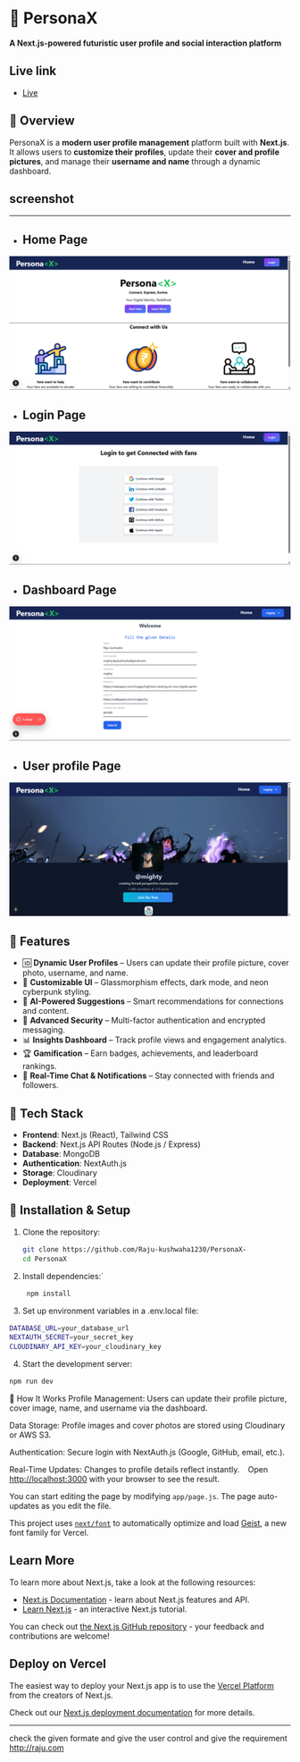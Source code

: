  # 🚀 PersonaX  
**A Next.js-powered futuristic user profile and social interaction platform**
## Live link
- [Live](https://persona-x-red.vercel.app/) 
## 🔹 Overview  
PersonaX is a **modern user profile management** platform built with **Next.js**. It allows users to **customize their profiles**, update their **cover and profile pictures**, and manage their **username and name** through a dynamic dashboard.  

## screenshot 
---
- ## Home Page
![Home Page](./public/homepage.png)
- ## Login Page
![Login Page](./public/loginpage.png)
- ## Dashboard Page
![Dashboard Page](./public/dashboard.png)
- ## User profile Page
![User Profile Page](./userProfile.png)

## 🔹 Features  
- 🆔 **Dynamic User Profiles** – Users can update their profile picture, cover photo, username, and name.  
- 🎨 **Customizable UI** – Glassmorphism effects, dark mode, and neon cyberpunk styling.  
- 🤖 **AI-Powered Suggestions** – Smart recommendations for connections and content.  
- 🔐 **Advanced Security** – Multi-factor authentication and encrypted messaging.  
- 📊 **Insights Dashboard** – Track profile views and engagement analytics.  
- 🏆 **Gamification** – Earn badges, achievements, and leaderboard rankings.  
- 📩 **Real-Time Chat & Notifications** – Stay connected with friends and followers.  

## 🔹 Tech Stack  
- **Frontend**: Next.js (React), Tailwind CSS  
- **Backend**: Next.js API Routes (Node.js / Express)  
- **Database**:   MongoDB  
- **Authentication**: NextAuth.js  
- **Storage**: Cloudinary  
- **Deployment**: Vercel  

## 🔹 Installation & Setup  
1. Clone the repository:  
   ```sh
   git clone https://github.com/Raju-kushwaha1230/PersonaX-
   cd PersonaX

2. Install dependencies:`
   ```sh
    npm install
   ```
3. Set up environment variables in a .env.local file:

  ```sh
  DATABASE_URL=your_database_url
  NEXTAUTH_SECRET=your_secret_key
  CLOUDINARY_API_KEY=your_cloudinary_key
  ```
4. Start the development server:

  ```sh
  npm run dev
   ```
🔹 How It Works
Profile Management: Users can update their profile picture, cover image, name, and username via the dashboard.

Data Storage: Profile images and cover photos are stored using Cloudinary or AWS S3.

Authentication: Secure login with NextAuth.js (Google, GitHub, email, etc.).

Real-Time Updates: Changes to profile details reflect instantly.
``` ```
Open [http://localhost:3000](http://localhost:3000) with your browser to see the result.

You can start editing the page by modifying `app/page.js`. The page auto-updates as you edit the file.

This project uses [`next/font`](https://nextjs.org/docs/app/building-your-application/optimizing/fonts) to automatically optimize and load [Geist](https://vercel.com/font), a new font family for Vercel.

## Learn More

To learn more about Next.js, take a look at the following resources:

- [Next.js Documentation](https://nextjs.org/docs) - learn about Next.js features and API.
- [Learn Next.js](https://nextjs.org/learn) - an interactive Next.js tutorial.

You can check out [the Next.js GitHub repository](https://github.com/vercel/next.js) - your feedback and contributions are welcome!

## Deploy on Vercel

The easiest way to deploy your Next.js app is to use the [Vercel Platform](https://vercel.com/new?utm_medium=default-template&filter=next.js&utm_source=create-next-app&utm_campaign=create-next-app-readme) from the creators of Next.js.

Check out our [Next.js deployment documentation](https://nextjs.org/docs/app/building-your-application/deploying) for more details.

---
check the given formate and give the user control and give the requirement 
http://raju.com
